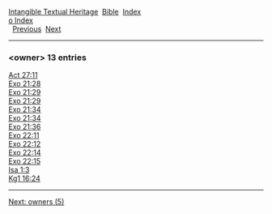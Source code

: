 [Intangible Textual Heritage](../../index)  [Bible](../index) 
[Index](index)   
[o Index](_o_)  
  [Previous](c08180)  [Next](c08182) 

------------------------------------------------------------------------

### &lt;owner&gt; 13 entries

[Act 27:11](../kjv/act027.htm#011)  
[Exo 21:28](../kjv/exo021.htm#028)  
[Exo 21:29](../kjv/exo021.htm#029)  
[Exo 21:29](../kjv/exo021.htm#029)  
[Exo 21:34](../kjv/exo021.htm#034)  
[Exo 21:34](../kjv/exo021.htm#034)  
[Exo 21:36](../kjv/exo021.htm#036)  
[Exo 22:11](../kjv/exo022.htm#011)  
[Exo 22:12](../kjv/exo022.htm#012)  
[Exo 22:14](../kjv/exo022.htm#014)  
[Exo 22:15](../kjv/exo022.htm#015)  
[Isa 1:3](../kjv/isa001.htm#003)  
[Kg1 16:24](../kjv/kg1016.htm#024)  

------------------------------------------------------------------------

[Next: owners (5)](c08182)
